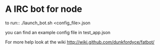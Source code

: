 A IRC bot for node
==================

to run::
    ./launch_bot.sh <config_file>.json

you can find an example config file in test_app.json

For more help look at the wiki http://wiki.github.com/dunkfordyce/fatbot/
